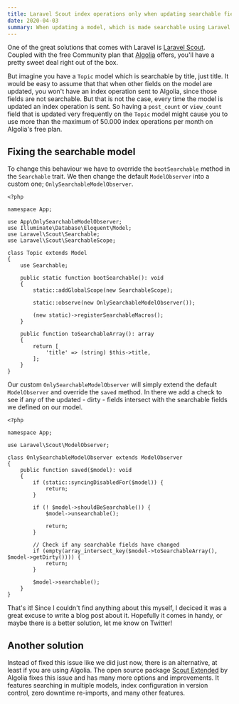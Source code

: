 ```yaml
---
title: Laravel Scout index operations only when updating searchable fields.
date: 2020-04-03
summary: When updating a model, which is made searchable using Laravel Scout, it will dispatch a MakeSearchable job. The problem here is that it also does that when a field that isn't even searchable was updated. Let's fix that!
---
```


One of the great solutions that comes with Laravel is [Laravel Scout](https://laravel.com/docs/7.x/scout). Coupled with the free Community plan that [Algolia](https://www.algolia.com/) offers, you'll have a pretty sweet deal right out of the box.

But imagine you have a `Topic` model which is searchable by title, just title. It would be easy to assume that that when other fields on the model are updated, you won't have an index operation sent to Algolia, since those fields are not searchable. But that is not the case, every time the model is updated an index operation is sent. So having a `post_count` or `view_count` field that is updated very frequently on the `Topic` model might cause you to use more than the maximum of 50.000 index operations per month on Algolia's free plan.

## Fixing the searchable model

To change this behaviour we have to override the `bootSearchable` method in the `Searchable` trait. We then change the default `ModelObserver` into a custom one; `OnlySearchableModelObserver`.

```
<?php

namespace App;

use App\OnlySearchableModelObserver;
use Illuminate\Database\Eloquent\Model;
use Laravel\Scout\Searchable;
use Laravel\Scout\SearchableScope;

class Topic extends Model
{
    use Searchable;
    
    public static function bootSearchable(): void
    {
        static::addGlobalScope(new SearchableScope);

        static::observe(new OnlySearchableModelObserver());

        (new static)->registerSearchableMacros();
    }
    
    public function toSearchableArray(): array
    {
        return [
            'title' => (string) $this->title,
        ];
    }
}
```

Our custom `OnlySearchableModelObserver` will simply extend the default `ModelObserver` and override the `saved` method. In there we add a check to see if any of the updated - dirty - fields intersect with the searchable fields we defined on our model. 

```
<?php

namespace App;

use Laravel\Scout\ModelObserver;

class OnlySearchableModelObserver extends ModelObserver
{
    public function saved($model): void
    {
        if (static::syncingDisabledFor($model)) {
            return;
        }

        if (! $model->shouldBeSearchable()) {
            $model->unsearchable();

            return;
        }

        // Check if any searchable fields have changed
        if (empty(array_intersect_key($model->toSearchableArray(), $model->getDirty()))) {
            return;
        }

        $model->searchable();
    }
}
```

That's it! Since I couldn't find anything about this myself, I deciced it was a great excuse to write a blog post about it. Hopefully it comes in handy, or maybe there is a better solution, let me know on Twitter! 

## Another solution

Instead of fixed this issue like we did just now, there is an alternative, at least if you are using Algolia. The open source package [Scout Extended](https://github.com/algolia/scout-extended) by Algolia fixes this issue and has many more options and improvements. It features searching in multiple models, index configuration in version control, zero downtime re-imports, and many other features.
